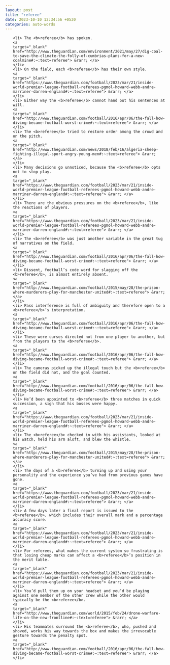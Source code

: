 ```yaml
---
layout: post
title: "referee"
date: 2023-10-10 12:34:56 +0530
categories: auto-words
---
```

<ol>

    <li> The <b>referee</b> has spoken.
    <a 
    target="_blank" 
    href="http://www.theguardian.com/environment/2021/may/27/dig-coal-to-save-the-climate-the-folly-of-cumbrias-plans-for-a-new-coalmine#:~:text=referee"> &rarr; </a>
    </li>
    <li> On the field, each <b>referee</b> has their own style.
    <a 
    target="_blank" 
    href="https://www.theguardian.com/football/2023/mar/21/inside-world-premier-league-football-referees-pgmol-howard-webb-andre-marriner-darren-england#:~:text=referee"> &rarr; </a>
    </li>
    <li> Either way the <b>referee</b> cannot hand out his sentences at will.
    <a 
    target="_blank" 
    href="http://www.theguardian.com/football/2016/apr/06/the-fall-how-diving-became-football-worst-crime#:~:text=referee"> &rarr; </a>
    </li>
    <li> The <b>referee</b> tried to restore order among the crowd and on the pitch.
    <a 
    target="_blank" 
    href="http://www.theguardian.com/news/2018/feb/16/algeria-sheep-fighting-illegal-sport-angry-young-men#:~:text=referee"> &rarr; </a>
    </li>
    <li> Many decisions go unnoticed, because the <b>referee</b> opts not to stop play.
    <a 
    target="_blank" 
    href="https://www.theguardian.com/football/2023/mar/21/inside-world-premier-league-football-referees-pgmol-howard-webb-andre-marriner-darren-england#:~:text=referee"> &rarr; </a>
    </li>
    <li> There are the obvious pressures on the <b>referee</b>, like the reactions of players.
    <a 
    target="_blank" 
    href="https://www.theguardian.com/football/2023/mar/21/inside-world-premier-league-football-referees-pgmol-howard-webb-andre-marriner-darren-england#:~:text=referee"> &rarr; </a>
    </li>
    <li> The <b>referee</b> was just another variable in the great tug of narratives on the field.
    <a 
    target="_blank" 
    href="http://www.theguardian.com/football/2016/apr/06/the-fall-how-diving-became-football-worst-crime#:~:text=referee"> &rarr; </a>
    </li>
    <li> Dissent, football’s code word for slagging off the <b>referee</b>, is almost entirely absent.
    <a 
    target="_blank" 
    href="http://www.theguardian.com/football/2015/may/28/the-prison-where-murderers-play-for-manchester-united#:~:text=referee"> &rarr; </a>
    </li>
    <li> Pass interference is full of ambiguity and therefore open to a <b>referee</b>’s interpretation.
    <a 
    target="_blank" 
    href="http://www.theguardian.com/football/2016/apr/06/the-fall-how-diving-became-football-worst-crime#:~:text=referee"> &rarr; </a>
    </li>
    <li> These were curses directed not from one player to another, but from the players to the <b>referee</b>.
    <a 
    target="_blank" 
    href="http://www.theguardian.com/football/2016/apr/06/the-fall-how-diving-became-football-worst-crime#:~:text=referee"> &rarr; </a>
    </li>
    <li> The cameras picked up the illegal touch but the <b>referee</b> on the field did not, and the goal counted.
    <a 
    target="_blank" 
    href="http://www.theguardian.com/football/2016/apr/06/the-fall-how-diving-became-football-worst-crime#:~:text=referee"> &rarr; </a>
    </li>
    <li> He’d been appointed to <b>referee</b> three matches in quick succession, a sign that his bosses were happy.
    <a 
    target="_blank" 
    href="https://www.theguardian.com/football/2023/mar/21/inside-world-premier-league-football-referees-pgmol-howard-webb-andre-marriner-darren-england#:~:text=referee"> &rarr; </a>
    </li>
    <li> The <b>referee</b> checked in with his assistants, looked at his watch, held his arm aloft, and blew the whistle.
    <a 
    target="_blank" 
    href="http://www.theguardian.com/football/2015/may/28/the-prison-where-murderers-play-for-manchester-united#:~:text=referee"> &rarr; </a>
    </li>
    <li> The days of a <b>referee</b> turning up and using your personality and the experience you’ve had from previous games have gone.
    <a 
    target="_blank" 
    href="https://www.theguardian.com/football/2023/mar/21/inside-world-premier-league-football-referees-pgmol-howard-webb-andre-marriner-darren-england#:~:text=referee"> &rarr; </a>
    </li>
    <li> A few days later a final report is issued to the <b>referee</b>, which includes their overall mark and a percentage accuracy score.
    <a 
    target="_blank" 
    href="https://www.theguardian.com/football/2023/mar/21/inside-world-premier-league-football-referees-pgmol-howard-webb-andre-marriner-darren-england#:~:text=referee"> &rarr; </a>
    </li>
    <li> For referees, what makes the current system so frustrating is that losing cheap marks can affect a <b>referee</b>’s position in the merit table.
    <a 
    target="_blank" 
    href="https://www.theguardian.com/football/2023/mar/21/inside-world-premier-league-football-referees-pgmol-howard-webb-andre-marriner-darren-england#:~:text=referee"> &rarr; </a>
    </li>
    <li> You’d pull them up on your headset and you’d be playing against one member of the other crew while the other would typically be the <b>referee</b>.
    <a 
    target="_blank" 
    href="http://www.theguardian.com/world/2015/feb/24/drone-warfare-life-on-the-new-frontline#:~:text=referee"> &rarr; </a>
    </li>
    <li> His teammates surround the <b>referee</b>, who, pushed and shoved, works his way towards the box and makes the irrevocable gesture towards the penalty spot.
    <a 
    target="_blank" 
    href="http://www.theguardian.com/football/2016/apr/06/the-fall-how-diving-became-football-worst-crime#:~:text=referee"> &rarr; </a>
    </li>